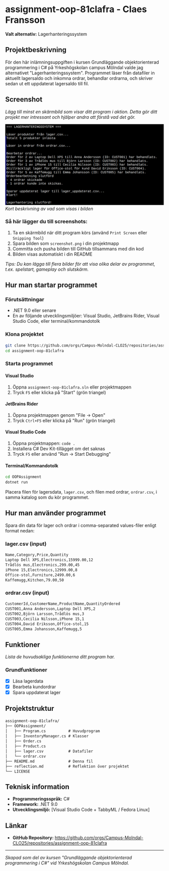 # assignment-oop-81clafra - Claes Fransson

**Valt alternativ:** Lagerhanteringssystem

## Projektbeskrivning

För den här inlämningsuppgiften i kursen Grundläggande objektorienterad programmering i C# på Yrkeshögskolan campus Mölndal valde jag alternativet "Lagerhanteringssystem". 
Programmet läser från datafiler in aktuellt lagersaldo och inkomna ordrar, behandlar ordrarna, och skriver sedan ut ett uppdaterat lagersaldo till fil.

## Screenshot

_Lägg till minst en skärmbild som visar ditt program i aktion. Detta gör ditt projekt mer intressant och hjälper andra att förstå vad det gör._

![Skärmbild av programmet](screenshot.png)
_Kort beskrivning av vad som visas i bilden_

### Så här lägger du till screenshots:

1. Ta en skärmbild när ditt program körs (använd `Print Screen` eller `Snipping Tool`)
2. Spara bilden som `screenshot.png` i din projektmapp
3. Committa och pusha bilden till GitHub tillsammans med din kod
4. Bilden visas automatiskt i din README

_Tips: Du kan lägga till flera bilder för att visa olika delar av programmet, t.ex. spelstart, gameplay och slutskärm._

## Hur man startar programmet

### Förutsättningar

- .NET 9.0 eller senare
- En av följande utvecklingsmiljöer: Visual Studio, JetBrains Rider, Visual Studio Code, eller terminal/kommandotolk

### Klona projektet

```bash
git clone https://github.com/orgs/Campus-Molndal-CLO25/repositories/assignment-oop-81clafra
cd assignment-oop-81clafra
```

### Starta programmet

#### Visual Studio

1. Öppna `assignment-oop-81clafra.sln` eller projektmappen
2. Tryck `F5` eller klicka på "Start" (grön triangel)

#### JetBrains Rider

1. Öppna projektmappen genom "File → Open"
2. Tryck `Ctrl+F5` eller klicka på "Run" (grön triangel)

#### Visual Studio Code

1. Öppna projektmappen: `code .`
2. Installera C# Dev Kit-tillägget om det saknas
3. Tryck `F5` eller använd "Run → Start Debugging"

#### Terminal/Kommandotolk

```bash
cd OOPAssignment
dotnet run
```

Placera filen för lagersdata, `lager.csv`, och filen med ordrar, `ordrar.csv`, i samma katalog som 
du kör programmet. 

## Hur man använder programmet

Spara din data för lager och ordrar i comma-separated values-filer enligt format nedan:

### lager.csv (input)

```
Name,Category,Price,Quantity
Laptop Dell XPS,Electronics,15999.00,12
Trådlös mus,Electronics,299.00,45
iPhone 15,Electronics,12999.00,8
Office-stol,Furniture,2499.00,6
Kaffemugg,Kitchen,79.00,50
```

### ordrar.csv (input)

```
CustomerId,CustomerName,ProductName,QuantityOrdered
CUST001,Anna Andersson,Laptop Dell XPS,2
CUST002,Björn Larsson,Trådlös mus,3
CUST003,Cecilia Nilsson,iPhone 15,1
CUST004,David Eriksson,Office-stol,15
CUST005,Emma Johansson,Kaffemugg,5
```

## Funktioner

_Lista de huvudsakliga funktionerna ditt program har._

### Grundfunktioner

- [x] Läsa lagerdata
- [x] Bearbeta kundordrar
- [x] Spara uppdaterat lager

## Projektstruktur

```
assignment-oop-81clafra/
├── OOPAssignment/
│   ├── Program.cs          # Huvudprogram
│   ├── InventoryManager.cs # Klasser
│   ├── Order.cs
│   ├── Product.cs
│   ├── lager.csv           # Datafiler
│   └── ordrar.csv
├── README.md               # Denna fil
├── reflection.md           # Reflektion över projektet
└── LICENSE
```

## Teknisk information

- **Programmeringsspråk:** C#
- **Framework:** .NET 9.0
- **Utvecklingsmiljö:** [Visual Studio Code + TabbyML / Fedora Linux]


## Länkar

- **GitHub Repository:** https://github.com/orgs/Campus-Molndal-CLO25/repositories/assignment-oop-81clafra

---

_Skapad som del av kursen "Grundläggande objektorienterad programmering i C#" vid Yrkeshögskolan Campus Mölndal._
